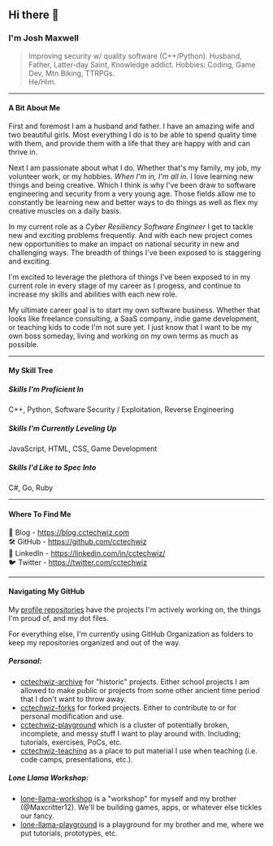 ## Hi there 👋

### I'm Josh Maxwell
> Improving security w/ quality software (C++/Python). Husband, Father, Latter-day Saint, Knowledge addict. Hobbies: Coding, Game Dev, Mtn Biking, TTRPGs.  
> He/Him.  

---

#### A Bit About Me
First and foremost I am a husband and father. I have an amazing wife and two beautiful girls. Most everything I do is to be able to spend quality time with them, and provide them with a life that they are happy with and can thrive in.

Next I am passionate about what I do. Whether that's my family, my job, my volunteer work, or my hobbies. _When I'm in, I'm all in._ I love learning new things and being creative. Which I think is why I've been draw to software engineering and security from a very young age. Those fields allow me to constantly be learning new and better ways to do things as well as flex my creative muscles on a daily basis.

In my current role as a _Cyber Resiliency Software Engineer_ I get to tackle new and exciting problems frequently. And with each new project comes new opportunities to make an impact on national security in new and challenging ways. The breadth of things I've been exposed to is staggering and exciting.

I'm excited to leverage the plethora of things I've been exposed to in my current role in every stage of my career as I progess, and continue to increase my skills and abilities with each new role.

My ultimate career goal is to start my own software business. Whether that looks like freelance consulting, a SaaS company, indie game development, or teaching kids to code I'm not sure yet. I just know that I want to be my own boss someday, living and working on my own terms as much as possible.

---

#### My Skill Tree
##### Skills I'm Proficient In
C++, Python, Software Security / Exploitation, Reverse Engineering

##### Skills I'm Currently Leveling Up
JavaScript, HTML, CSS, Game Development

##### Skills I'd Like to Spec Into
C#, Go, Ruby

---

#### Where To Find Me
📰 Blog - https://blog.cctechwiz.com  
🛠️ GitHub - https://github.com/cctechwiz  
👔 LinkedIn - https://linkedin.com/in/cctechwiz/  
🐦 Twitter - https://twitter.com/cctechwiz  

---

#### Navigating My GitHub
My [profile repositories](https://github.com/cctechwiz) have the projects I'm actively working on, the things I'm proud of, and my dot files.

For everything else, I'm currently using GitHub Organization as folders to keep my repositories organized and out of the way.

##### Personal:
* [cctechwiz-archive](https://github.com/cctechwiz-archive) for "historic" projects. Either school projects I am allowed to make public or projects from some other ancient time period that I don't want to throw away.
* [cctechwiz-forks](https://github.com/cctechwiz-forks) for forked projects. Either to contribute to or for personal modification and use.
* [cctechwiz-playground](https://github.com/cctechwiz-playground) which is a cluster of potentially broken, incomplete, and messy stuff I want to play around with. Including; tutorials, exercises, PoCs, etc.
* [cctechwiz-teaching](https://github.com/cctechwiz-teaching) as a place to put material I use when teaching (i.e. code camps, presentations, etc.).

##### Lone Llama Workshop:
* [lone-llama-workshop](https://github.com/lone-llama-workshop) is a "workshop" for myself and my brother (@Maxcritter12). We'll be building games, apps, or whatever else tickles our fancy.
* [lone-llama-playground](https://github.com/lone-llama-playground) is a playground for my brother and me, where we put tutorials, prototypes, etc.
